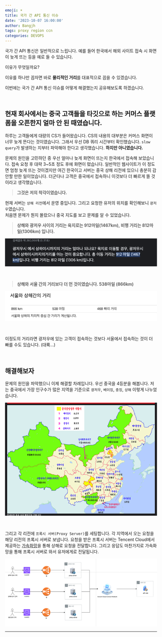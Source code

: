 ```yaml
---
emoji: ☀️
title: 국가 간 API 통신 이슈
date: '2023-10-07 16:00:00'
author: Bangjh
tags: proxy region ccn
categories: DEVOPS
---
```


국가 간 API 통신은 일반적으로 느립니다. 예를 들어 한국에서 해외 사이트 접속 시 화면이 늦게 뜨는 등을 예로 들 수 있습니다.

이유가 무엇일까요?

이유를 하나만 꼽자면 바로 **물리적인 거리**를 대표적으로 꼽을 수 있겠습니다.

이번에는 국가 간 API 통신 이슈를 어떻게 해결했는지 공유해보도록 하겠습니다.

<br >

## 현재 회사에서는 중국 고객들을 타깃으로 하는 커머스 플랫폼을 오픈한지 얼마 안 된 때였습니다.

하루는 고객들에게 대량의 CS가 들어왔습니다. CS의 내용의 대부분은 커머스 화면이 너무 늦게 뜬다는 것이였습니다. 그래서 우선 DB 쿼리 시간부터 확인했습니다. `slow query`가 발생하는 지부터 파악해야 한다고 생각했습니다. **하지만 아니였습니다.**

문제의 원인을 고민하던 중 우선 얼마나 늦게 화면이 뜨는지 한국에서 접속해 보았습니다. 접속 요청 후 대략 3~5초 정도 후에 화면이 떴습니다. 일반적인 웹사이트가 이 정도면 엄청 늦게 뜨는 것이겠지만 여긴 한국이고 서버는 중국 상해 리전에 있으니 충분히 감안할 만한 일이었습니다. 더군다나 고객은 중국에서 접속하니 이것보다 더 빠르게 뜰 것이라고 생각했습니다.

> **그것은 저의 착각이였습니다.**

현재 서버는 `상해 리전`에서 운영 중입니다. 그리고 요청한 유저의 위치를 확인해보니 `광저우`였습니다. <br />
처음엔 문제가 뭔지 몰랐으나 중국 지도를 보고 문제를 알 수 있었습니다.

> **상해와 광저우 사이의 거리는 육지로는 912마일(1467km), 비행 거리는 812마일(1306km) 입니다.**

![image1](image1.png)

<br >

> **상해와 서울 간의 거리보다 더 먼 것이였습니다. 538마일 (866km)**

![image2](image2.png)

<br >

이정도의 거리라면 광저우에 있는 고객이 접속하는 것보다 서울에서 접속하는 것이 더 빠를 수도 있습니다. (대륙...)

<br >

## 해결해보자

문제의 원인을 파악했으니 이제 해결할 차례입니다. 우선 중국을 4등분을 해봅니다. 저는 중국에서 가장 인구수가 많은 지역을 기준으로 `광저우`, `베이징`, `충징`, `상해` 이렇게 나누었습니다.

![image3](image3.png)

<br >

그리고 각 리전에 `프록시 서버(Proxy Server)`를 세팅합니다. 각 지역에서 오는 요청을 해당 리전의 프록시 서버로 보냅니다. 요청을 받은 프록시 서버는 Tencent Cloud에서 제공하는 [가속화망](https://www.tencentcloud.com/ko/products/ccn)을 통해 상해로 요청을 전달합니다. 그리고 응답도 마찬가지로 가속화망을 통해 프록시 서버로 와서 유저에게로 전달됩니다.

![image4](image4.png)

---

```toc

```
